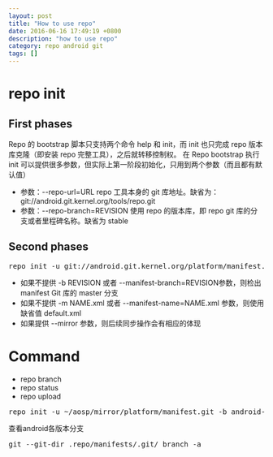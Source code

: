 ```yaml
---
layout: post
title: "How to use repo"
date: 2016-06-16 17:49:19 +0800
description: "how to use repo"
category: repo android git
tags: []
---
```


# repo init #

## First phases ##

Repo 的 bootstrap 脚本只支持两个命令 help 和 init，而 init 也只完成 repo 版本库克隆（即安装 repo 完整工具），之后就转移控制权。 在 Repo bootstrap 执行 init 可以提供很多参数，但实际上第一阶段初始化，只用到两个参数（而且都有默认值）

* 参数：--repo-url=URL repo 工具本身的 git 库地址。缺省为：git://android.git.kernel.org/tools/repo.git
* 参数：--repo-branch=REVISION 使用 repo 的版本库，即 repo git 库的分支或者里程碑名称。缺省为 stable

## Second phases ##
<pre>
repo init -u git://android.git.kernel.org/platform/manifest.git
</pre>

* 如果不提供 -b REVISION 或者 --manifest-branch=REVISION参数，则检出 manifest Git 库的 master 分支
* 如果不提供 -m NAME.xml 或者 --manifest-name=NAME.xml 参数，则使用缺省值 default.xml
* 如果提供 --mirror 参数，则后续同步操作会有相应的体现

# Command #
* repo branch
* repo status
* repo upload

<pre>
repo init -u ~/aosp/mirror/platform/manifest.git -b android-4.0.1_r1
</pre>

查看android各版本分支

<pre>
git --git-dir .repo/manifests/.git/ branch -a
</pre>

